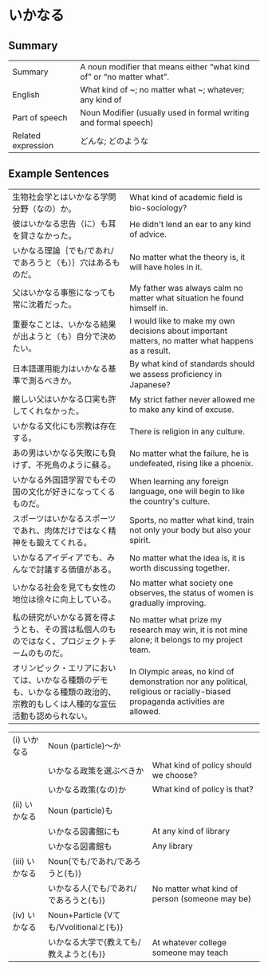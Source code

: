 # いかなる

## Summary

<table><tr>   <td>Summary</td>   <td>A noun modifier that means either “what kind of” or “no matter what”.</td></tr><tr>   <td>English</td>   <td>What kind of ~; no matter what ~; whatever; any kind of</td></tr><tr>   <td>Part of speech</td>   <td>Noun Modifier (usually used in formal writing and formal speech)</td></tr><tr>   <td>Related expression</td>   <td>どんな; どのような</td></tr></table>

## Example Sentences

<table><tr>   <td>生物社会学とはいかなる学問分野（なの）か。</td>   <td>What kind of academic ﬁeld is bio-sociology?</td></tr><tr>   <td>彼はいかなる忠告（に）も耳を貸さなかった。</td>   <td>He didn't lend an ear to any kind of advice.</td></tr><tr>   <td>いかなる理論｛でも/であれ/であろうと（も）｝穴はあるものだ。</td>   <td>No matter what the theory is, it will have holes in it.</td></tr><tr>   <td>父はいかなる事態になっても常に沈着だった。</td>   <td>My father was always calm no matter what situation he found himself in.</td></tr><tr>   <td>重要なことは、いかなる結果が出ようと（も）自分で決めたい。</td>   <td>I would like to make my own decisions about important matters, no matter what happens as a result.</td></tr><tr>   <td>日本語運用能力はいかなる基準で測るべきか。</td>   <td>By what kind of standards should we assess proﬁciency in Japanese?</td></tr><tr>   <td>厳しい父はいかなる口実も許してくれなかった。</td>   <td>My strict father never allowed me to make any kind of excuse.</td></tr><tr>   <td>いかなる文化にも宗教は存在する。</td>   <td>There is religion in any culture.</td></tr><tr>   <td>あの男はいかなる失敗にも負けず、不死鳥のように蘇る。</td>   <td>No matter what the failure, he is undefeated, rising like a phoenix.</td></tr><tr>   <td>いかなる外国語学習でもその国の文化が好きになってくるものだ。</td>   <td>When learning any foreign language, one will begin to like the country's culture.</td></tr><tr>   <td>スポーツはいかなるスポーツであれ、肉体だけではなく精神をも鍛えてくれる。</td>   <td>Sports, no matter what kind, train not only your body but also your spirit.</td></tr><tr>   <td>いかなるアイディアでも、みんなで討議する価値がある。</td>   <td>No matter what the idea is, it is worth discussing together.</td></tr><tr>   <td>いかなる社会を見ても女性の地位は徐々に向上している。</td>   <td>No matter what society one observes, the status of women is gradually improving.</td></tr><tr>   <td>私の研究がいかなる賞を得ようとも、その賞は私個人のものではなく、プロジェクトチームのものだ。</td>   <td>No matter what prize my research may win, it is not mine alone; it belongs to my project team.</td></tr><tr>   <td>オリンピック・エリアにおいては、いかなる種類のデモも、いかなる種類の政治的、宗教的もしくは人種的な宣伝活動も認められない。</td>   <td>In Olympic areas, no kind of demonstration nor any political, religious or racially-biased propaganda activities are allowed.</td></tr></table>

<table class="table"><tbody><tr class="tr head"><td class="td"><span class="numbers">(i)</span> <span class="concept">いかなる</span></td><td class="td"><span class="concept"></span><span>Noun (particle)～か</span></td><td class="td"></td></tr><tr class="tr"><td class="td"></td><td class="td"><span class="concept">いかなる</span><span>政策を選ぶべきか</span></td><td class="td"><span>What kind of policy should we choose?</span></td></tr><tr class="tr"><td class="td"></td><td class="td"><span class="concept">いかなる</span><span>政策(なの)か</span></td><td class="td"><span>What kind of policy is that?</span></td></tr><tr class="tr head"><td class="td"><span class="numbers">(ii)</span> <span class="concept">いかなる</span></td><td class="td"><span class="concept"></span><span>Noun (particle)も</span></td><td class="td"></td></tr><tr class="tr"><td class="td"></td><td class="td"><span class="concept">いかなる</span><span>図書館にも</span></td><td class="td"><span>At any kind of library</span></td></tr><tr class="tr"><td class="td"></td><td class="td"><span class="concept">いかなる</span><span>図書館も</span></td><td class="td"><span>Any library</span></td></tr><tr class="tr head"><td class="td"><span class="numbers">(iii)</span> <span class="concept">いかなる</span></td><td class="td"><span class="concept"></span><span>Noun{でも/であれ/であろうと(も)}</span></td><td class="td"></td></tr><tr class="tr"><td class="td"></td><td class="td"><span class="concept">いかなる</span><span>人{でも/であれ/であろうと(も)}</span></td><td class="td"><span>No matter what kind of person (someone may be)</span> </td></tr><tr class="tr head"><td class="td"><span class="numbers">(iv)</span> <span class="concept">いかなる</span></td><td class="td"><span class="concept"></span><span>Noun+Particle {Vても/Vvolitionalと(も)}</span></td><td class="td"></td></tr><tr class="tr"><td class="td"></td><td class="td"><span class="concept">いかなる</span><span>大学で{教えても/教えようと(も)}</span></td><td class="td"><span>At whatever college someone may teach</span></td></tr></tbody></table>

